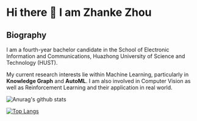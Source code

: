 # Hi there 👋 I am Zhanke Zhou

## Biography

I am a fourth-year bachelor candidate in the School of Electronic Information and Communications, Huazhong University of Science and Technology (HUST). 

<!-- Now I work as the Artificial Intelligence Group member of Dian Group (ID: 640), advised by [Yayu Gao](http://122.205.5.5:8084/~yayugao/) , [Chengwei Zhang](http://122.205.5.5:8084/~zhangcw/), and [Xiaojun Hei](http://122.205.5.5:8084/~heixj/). -->

My current research interests lie within Machine Learning, particularly in **Knowledge Graph** and **AutoML**. I am also involved in Computer Vision as well as Reinforcement Learning and their application in real world.

<!-- For more information, visit my [personal website](https://andrewzhou924.github.io/). -->


![Anurag's github stats](https://github-readme-stats.vercel.app/api?username=AndrewZhou924&count_private=true&show_icons=true&theme=radical)



[![Top Langs](https://github-readme-stats.vercel.app/api/top-langs/?username=AndrewZhou924&hide=css,html&layout=compact&theme=radical)](https://github.com/anuraghazra/github-readme-stats)

